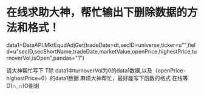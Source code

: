 # 在线求助大神，帮忙输出下删除数据的方法和格式！

 data1=DataAPI.MktEqudAdjGet(tradeDate=dt,secID=universe,ticker=u"",field=u"secID,secShortName,tradeDate,marketValue,openPrice,highestPrice,turnoverVol,isOpen",pandas="1")
 
 请大神帮忙写下 T除 data1中turnoverVol为0的data1数据,以及（openPrice-highestPrice=0）的data1数据
麻烦大神帮忙，最好能写下函数的格式 
在线等
O(∩_∩)O谢谢